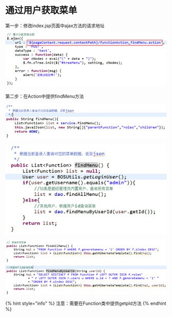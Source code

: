# 通过用户获取菜单

第一步：修改index.jsp页面中ajax方法的请求地址

![](../../../.gitbook/assets/image%20%2842%29.png)

第二步：在Action中提供findMenu方法

![](../../../.gitbook/assets/image%20%28105%29.png)

![](../../../.gitbook/assets/image%20%2850%29.png)

![](../../../.gitbook/assets/image%20%28152%29.png)

{% hint style="info" %}
注意：需要在Function类中提供getpId方法
{% endhint %}



